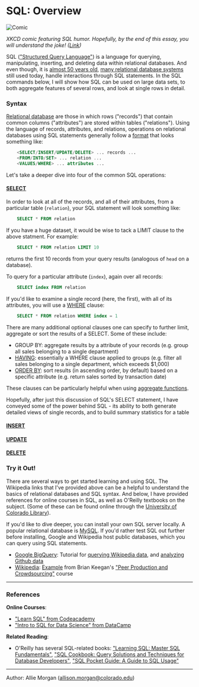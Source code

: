 # SQL: Overview

![Comic](https://imgs.xkcd.com/comics/exploits_of_a_mom.png "Her daughter is named Help I'm trapped in a driver's license factory.")

_XKCD comic featuring SQL humor. Hopefully, by the end of this essay, you will understand the joke! ([Link](https://xkcd.com/327/))_

SQL (["Structured Query Language"](https://en.wikipedia.org/wiki/SQL)) is a language for querying, manipulating, inserting, and deleting data within relational databases. 
And even though, it is [almost 50 years old](https://dl.acm.org/citation.cfm?doid=362384.362685), [many relational database systems](https://en.wikipedia.org/wiki/List_of_relational_database_management_systems) still used today, handle interactions through SQL statements. In the SQL commands below, I will show how SQL can be used on large data sets, to both aggregate features of several rows, and look at single rows in detail. 

### Syntax
<!--img src="https://user-images.githubusercontent.com/6633242/35548378-3f09f0be-053c-11e8-9473-cad2b033350d.png" width="70%" title="Example Database"-->

[Relational database](https://en.wikipedia.org/wiki/Relational_database) are those in which rows ("records") that contain common columns ("attributes") are stored within tables ("relations"). Using the language of records, attributes, and relations, operations on relational databases using SQL statements generally follow a [format](https://en.wikipedia.org/wiki/SQL_syntax) that looks something like:
```SQL
	<SELECT/INSERT/UPDATE/DELETE> ... records ... 
	<FROM/INTO/SET> ... relation ... 
	<VALUES/WHERE> ... attributes ...
``` 

Let's take a deeper dive into four of the common SQL operations:

#### [SELECT](https://en.wikipedia.org/wiki/Select_(SQL))

In order to look at all of the records, and all of their attributes, from a particular table (`relation`), your SQL statement will look something like:
```SQL
	SELECT * FROM relation
``` 

If you have a huge dataset, it would be wise to tack a LIMIT clause to the above statment. For example:
```SQL
	SELECT * FROM relation LIMIT 10
```
returns the first 10 records from your query results (analogous of `head` on a database).

To query for a particular attribute (`index`), again over all records:
```SQL
	SELECT index FROM relation
``` 

If you'd like to examine a single record (here, the first), with all of its attributes, you will use a [WHERE](https://en.wikipedia.org/wiki/Where_(SQL)) clause:
```SQL
	SELECT * FROM relation WHERE index = 1
```

There are many additional optional clauses one can specify to further limit, aggregate or sort the results of a SELECT. Some of these include:

- GROUP BY: aggregate results by a attribute of your records (e.g. group all sales belonging to a single department)
- [HAVING](https://en.wikipedia.org/wiki/Having_(SQL)): essentially a WHERE clause applied to groups (e.g. filter all sales belonging to a single department, which exceeds $1,000)
- [ORDER BY](https://en.wikipedia.org/wiki/Order_by): sort results (in ascending order, by default) based on a specific attribute (e.g. return sales sorted by transaction date)

These clauses can be particularly helpful when using [aggregate functions](https://en.wikipedia.org/wiki/Aggregate_function).

Hopefully, after just this discussion of SQL's SELECT statement, I have conveyed some of the power behind SQL - its ability to both generate detailed views of single records, and to build summary statistics for a table 

#### [INSERT](https://en.wikipedia.org/wiki/Insert_(SQL))

#### [UPDATE](https://en.wikipedia.org/wiki/Update_(SQL))

#### [DELETE](https://en.wikipedia.org/wiki/Delete_(SQL))

### Try it Out!

There are several ways to get started learning and using SQL. The Wikipedia links that I've provided above can be a helpful to understand the basics of relational databases and SQL syntax. And below, I have provided references for online courses in SQL, as well as O'Reilly textbooks on the subject. (Some of these can be found online through the [University of Colorado Library](http://ucblibraries.summon.serialssolutions.com/search?formids=target&lang=eng&suite=def&reservedids=lang%2Csuite&submitmode=&submitname=&s.q=oreilly#!/search?ho=t&l=en&q=(%22SQL%22)%20AND%20(Publisher:(OReilly)))).

If you'd like to dive deeper, you can install your own SQL server locally. A popular relational database is [MySQL](https://www.mysql.com). If you'd rather test SQL out further before installing, Google and Wikipedia host public databases, which you can query using SQL statements. 

- [Google BigQuery](https://cloud.google.com/bigquery/public-data/): Tutorial for [querying Wikipedia data](https://codelabs.developers.google.com/codelabs/cloud-bigquery-wikipedia/index.html?index=..%2F..%2Findex#0), and [analyzing Github data](https://medium.com/google-cloud/github-on-bigquery-analyze-all-the-code-b3576fd2b150)
- [Wikipedia](https://wikitech.wikimedia.org/wiki/PAWS): [Example](https://github.com/brianckeegan/INFO-3501-5501/blob/master/Lab%201/Lab%201%20-%20Revision%20Histories.ipynb) from Brian Keegan's ["Peer Production and Crowdsourcing"](https://github.com/brianckeegan/INFO-3501-5501) course

---

### References

**Online Courses**:

- ["Learn SQL" from Codeacademy](https://www.codecademy.com/learn/learn-sql)
- ["Intro to SQL for Data Science" from DataCamp](https://www.datacamp.com/courses/intro-to-sql-for-data-science)

**Related Reading**:
- O'Reilly has several SQL-related books: ["Learning SQL: Master SQL Fundamentals"](http://a.co/3n8QFbu), ["SQL Cookbook: Query Solutions and Techniques for Database Developers"](http://a.co/fh2Ft2f), ["SQL Pocket Guide: A Guide to SQL Usage"](http://a.co/bQDAtQO)

---

Author: Allie Morgan (allison.morgan@colorado.edu) 
